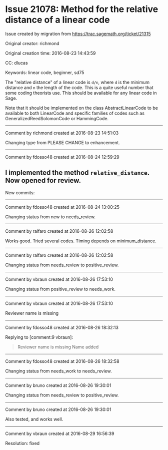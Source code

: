 # Issue 21078: Method for the relative distance of a linear code

Issue created by migration from https://trac.sagemath.org/ticket/21315

Original creator: richmond

Original creation time: 2016-08-23 14:43:59

CC:  dlucas

Keywords: linear code, beginner, sd75

The "relative distance" of a linear code is `d/n`, where `d` is the minimum distance and `n` the length of the code. This is a quite useful number that some coding theorists use. This should be available for any linear code in Sage. 

Note that it should be implemented on the class AbstractLinearCode to be available to both LinearCode and specific families of codes such as GeneralizedReedSolomonCode or HammingCode.


---

Comment by richmond created at 2016-08-23 14:51:03

Changing type from PLEASE CHANGE to enhancement.


---

Comment by fdosso48 created at 2016-08-24 12:59:29

I implemented the method `relative_distance`. Now opened for review.
----
New commits:


---

Comment by fdosso48 created at 2016-08-24 13:00:25

Changing status from new to needs_review.


---

Comment by ralfaro created at 2016-08-26 12:02:58

Works good. Tried several codes. Timing depends on minimum_distance.


---

Comment by ralfaro created at 2016-08-26 12:02:58

Changing status from needs_review to positive_review.


---

Comment by vbraun created at 2016-08-26 17:53:10

Changing status from positive_review to needs_work.


---

Comment by vbraun created at 2016-08-26 17:53:10

Reviewer name is missing


---

Comment by fdosso48 created at 2016-08-26 18:32:13

Replying to [comment:9 vbraun]:
> Reviewer name is missing
Name added


---

Comment by fdosso48 created at 2016-08-26 18:32:58

Changing status from needs_work to needs_review.


---

Comment by bruno created at 2016-08-26 19:30:01

Changing status from needs_review to positive_review.


---

Comment by bruno created at 2016-08-26 19:30:01

Also tested, and works well.


---

Comment by vbraun created at 2016-08-29 16:56:39

Resolution: fixed
